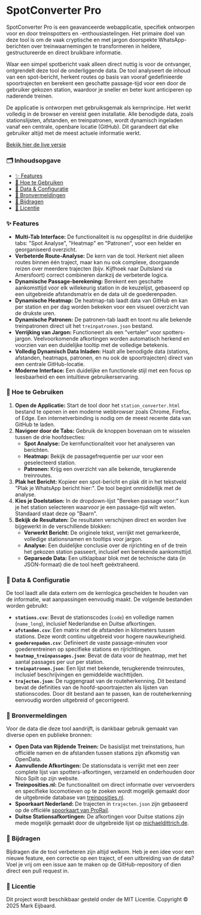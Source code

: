 # SpotConverter Pro

SpotConverter Pro is een geavanceerde webapplicatie, specifiek ontworpen voor en door treinspotters en -enthousiastelingen. Het primaire doel van deze tool is om de vaak cryptische en met jargon doorspekte WhatsApp-berichten over treinwaarnemingen te transformeren in heldere, gestructureerde en direct bruikbare informatie.

Waar een simpel spotbericht vaak alleen direct nuttig is voor de ontvanger, ontgrendelt deze tool de onderliggende data. De tool analyseert de inhoud van een spot-bericht, herkent routes op basis van vooraf gedefinieerde spoortrajecten en berekent een geschatte passage-tijd voor een door de gebruiker gekozen station, waardoor je sneller en beter kunt anticiperen op naderende treinen.

De applicatie is ontworpen met gebruiksgemak als kernprincipe. Het werkt volledig in de browser en vereist geen installatie. Alle benodigde data, zoals stationslijsten, afstanden, en treinpatronen, wordt dynamisch ingeladen vanaf een centrale, openbare locatie (GitHub). Dit garandeert dat elke gebruiker altijd met de meest actuele informatie werkt.

[Bekijk hier de live versie](https://www.markeijbaard.nl/spotconverter/)

### 🗂️ Inhoudsopgave

* [✨ Features](#-features)
* [🚀 Hoe te Gebruiken](#-hoe-te-gebruiken)
* [🔧 Data & Configuratie](#-data--configuratie)
* [💾 Bronvermeldingen](#-bronvermeldingen)
* [🤝 Bijdragen](#-bijdragen)
* [📄 Licentie](#-licentie)

### ✨ Features

* **Multi-Tab Interface:** De functionaliteit is nu opgesplitst in drie duidelijke tabs: "Spot Analyse", "Heatmap" en "Patronen", voor een helder en georganiseerd overzicht.
* **Verbeterde Route-Analyse:** De kern van de tool. Herkent niet alleen routes binnen één traject, maar kan nu ook complexe, doorgaande reizen over meerdere trajecten (bijv. Kijfhoek naar Duitsland via Amersfoort) correct combineren dankzij de verbeterde logica.
* **Dynamische Passage-berekening:** Berekent een geschatte aankomsttijd voor elk willekeurig station in de keuzelijst, gebaseerd op een uitgebreide afstandsmatrix en de data uit de goederenpaden.
* **Dynamische Heatmap:** De heatmap-tab laadt data van GitHub en kan per station en per dag worden bekeken voor een visueel overzicht van de drukste uren.
* **Dynamische Patronen:** De patronen-tab laadt en toont nu alle bekende treinpatronen direct uit het `treinpatronen.json` bestand.
* **Verrijking van Jargon:** Functioneert als een "vertaler" voor spotters-jargon. Veelvoorkomende afkortingen worden automatisch herkend en voorzien van een duidelijke tooltip met de volledige betekenis.
* **Volledig Dynamisch Data Inladen:** Haalt alle benodigde data (stations, afstanden, heatmaps, patronen, en nu ook de spoortrajecten) direct van een centrale GitHub-locatie.
* **Moderne Interface:** Een duidelijke en functionele stijl met een focus op leesbaarheid en een intuïtieve gebruikerservaring.

### 🚀 Hoe te Gebruiken

1.  **Open de Applicatie:** Start de tool door het `station_converter.html` bestand te openen in een moderne webbrowser zoals Chrome, Firefox, of Edge. Een internetverbinding is nodig om de meest recente data van GitHub te laden.
2.  **Navigeer door de Tabs:** Gebruik de knoppen bovenaan om te wisselen tussen de drie hoofdsecties:
    * **Spot Analyse:** De kernfunctionaliteit voor het analyseren van berichten.
    * **Heatmap:** Bekijk de passagefrequentie per uur voor een geselecteerd station.
    * **Patronen:** Krijg een overzicht van alle bekende, terugkerende treinroutes.
3.  **Plak het Bericht:** Kopieer een spot-bericht en plak dit in het tekstveld "Plak je WhatsApp bericht hier:". De tool begint onmiddellijk met de analyse.
4.  **Kies je Doelstation:** In de dropdown-lijst "Bereken passage voor:" kun je het station selecteren waarvoor je een passage-tijd wilt weten. Standaard staat deze op "Baarn".
5.  **Bekijk de Resultaten:** De resultaten verschijnen direct en worden live bijgewerkt in de verschillende blokken:
    * **Verwerkt Bericht:** De originele tekst, verrijkt met gemarkeerde, volledige stationsnamen en tooltips voor jargon.
    * **Analyse:** Een duidelijke conclusie over de rijrichting en of de trein het gekozen station passeert, inclusief een berekende aankomsttijd.
    * **Geparsede Data:** Een uitklapbaar blok met de technische data (in JSON-formaat) die de tool heeft geëxtraheerd.

### 🔧 Data & Configuratie

De tool laadt alle data extern om de kernlogica gescheiden te houden van de informatie, wat aanpassingen eenvoudig maakt. De volgende bestanden worden gebruikt:

* **`stations.csv`**: Bevat de stationscodes (`code`) en volledige namen (`name_long`), inclusief Nederlandse en Duitse afkortingen.
* **`afstanden.csv`**: Een matrix met de afstanden in kilometers tussen stations. Deze wordt continu uitgebreid voor hogere nauwkeurigheid.
* **`goederenpaden.csv`**: Definieert de vaste passage-minuten voor goederentreinen op specifieke stations en rijrichtingen.
* **`heatmap_treinpassages.json`**: Bevat de data voor de heatmap, met het aantal passages per uur per station.
* **`treinpatronen.json`**: Een lijst met bekende, terugkerende treinroutes, inclusief beschrijvingen en gemiddelde wachttijden.
* **`trajecten.json`**: De ruggengraat van de routeherkenning. Dit bestand bevat de definities van de hoofd-spoortrajecten als lijsten van stationscodes. Door dit bestand aan te passen, kan de routeherkenning eenvoudig worden uitgebreid of gecorrigeerd.

### 💾 Bronvermeldingen

Voor de data die deze tool aandrijft, is dankbaar gebruik gemaakt van diverse open en publieke bronnen:

* **Open Data van Rijdende Treinen:** De basislijst met treinstations, hun officiële namen en de afstanden tussen stations zijn afkomstig van OpenData.
* **Aanvullende Afkortingen:** De stationsdata is verrijkt met een zeer complete lijst van spotters-afkortingen, verzameld en onderhouden door Nico Spilt op zijn website.
* **Treinposities.nl:** De functionaliteit om direct informatie over vervoerders en specifieke locomotieven op te zoeken wordt mogelijk gemaakt door de uitgebreide database van [treinposities.nl](https://treinposities.nl/).
* **Spoorkaart Nederland:** De trajecten in `trajecten.json` zijn gebaseerd op de officiële [spoorkaart van ProRail](https://www.prorail.nl/siteassets/homepage/reizen/documenten/pr_spoorkaart_nl2024_web.pdf).
* **Duitse Stationsafkortingen:** De afkortingen voor Duitse stations zijn mede mogelijk gemaakt door de uitgebreide lijst op [michaeldittrich.de](https://www.michaeldittrich.de/abkuerzungen/index.php).

### 🤝 Bijdragen

Bijdragen die de tool verbeteren zijn altijd welkom. Heb je een idee voor een nieuwe feature, een correctie op een traject, of een uitbreiding van de data? Voel je vrij om een issue aan te maken op de GitHub-repository of dien direct een pull request in.

### 📄 Licentie

Dit project wordt beschikbaar gesteld onder de MIT Licentie. Copyright © 2025 Mark Eijbaard.
